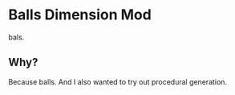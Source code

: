 # Balls Dimension Mod

bals.

## Why?

Because balls. And I also wanted to try out procedural generation.

